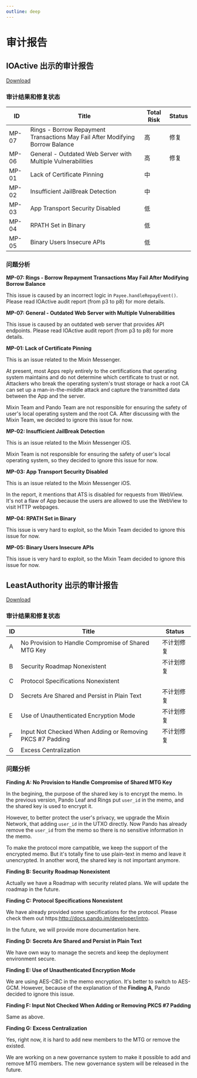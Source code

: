 ```yaml
---
outline: deep
---
```


# 审计报告

## IOActive 出示的审计报告

[Download](http://docs.pando.im/reports/ioactive-report.pdf "Audit report from IOActive")

### 审计结果和修复状态

| ID | Title | Total Risk | Status |
| --- | --- | --- | --- |
| MP-07 | Rings - Borrow Repayment Transactions May Fail After Modifying Borrow Balance | 高 | 修复 |
| MP-06 | General - Outdated Web Server with Multiple Vulnerabilities | 高 | 修复 |
| MP-01 | Lack of Certificate Pinning | 中 |  |
| MP-02 | Insufficient JailBreak Detection | 中 |  |
| MP-03 | App Transport Security Disabled | 低 |  |
| MP-04 | RPATH Set in Binary | 低 |  |
| MP-05 | Binary Users Insecure APIs | 低 |  |

### 问题分析

**MP-07: Rings - Borrow Repayment Transactions May Fail After Modifying Borrow Balance**

This issue is caused by an incorrect logic in `Payee.handleRepayEvent()`. Please read IOActive audit report (from p3 to p8) for more details.

**MP-07: General - Outdated Web Server with Multiple Vulnerabilities**

This issue is caused by an outdated web server that provides API endpoints. Please read IOActive audit report (from p3 to p8) for more details.

**MP-01: Lack of Certificate Pinning**

This is an issue related to the Mixin Messenger.

At present, most Apps reply entirely to the certifications that operating system maintains and do not determine which certificate to trust or not. Attackers who break the operating system's trust storage or hack a root CA can set up a man-in-the-middle attack and capture the transmitted data between the App and the server.

Mixin Team and Pando Team are not responsible for ensuring the safety of user's local operating system and the root CA. After discussing with the Mixin Team, we decided to ignore this issue for now.

**MP-02: Insufficient JailBreak Detection**

This is an issue related to the Mixin Messenger iOS.

Mixin Team is not responsible for ensuring the safety of user's local operating system, so they decided to ignore this issue for now.

**MP-03: App Transport Security Disabled**

This is an issue related to the Mixin Messenger iOS.

In the report, it mentions that ATS is disabled for requests from WebView. It's not a flaw of App because the users are allowed to use the WebView to visit HTTP webpages.

**MP-04: RPATH Set in Binary**

This issue is very hard to exploit, so the Mixin Team decided to ignore this issue for now.

**MP-05: Binary Users Insecure APIs**

This issue is very hard to exploit, so the Mixin Team decided to ignore this issue for now.

## LeastAuthority 出示的审计报告


[Download](http://docs.pando.im/reports/least-authority-report.pdf "Audit Report from Least Authority")


### 审计结果和修复状态

| ID   | Title                                                     | Status     |
| ---- | --------------------------------------------------------- | ---------- |
| A    | No Provision to Handle Compromise of Shared MTG Key       | 不计划修复 |
| B    | Security Roadmap Nonexistent                              | 不计划修复 |
| C    | Protocol Specifications Nonexistent                       |        |
| D    | Secrets Are Shared and Persist in Plain Text              | 不计划修复 |
| E    | Use of Unauthenticated Encryption Mode                    | 不计划修复 |
| F    | Input Not Checked When Adding or Removing PKCS #7 Padding | 不计划修复 |
| G    | Excess Centralization                                     |  |

### 问题分析

**Finding A: No Provision to Handle Compromise of Shared MTG Key**

In the begining, the purpose of the shared key is to encrypt the memo. In the previous version, Pando Leaf and Rings put `user_id` in the memo, and the shared key is used to encrypt it.

However, to better protect the user's privacy, we upgrade the Mixin Network, that adding `user_id` in the UTXO directly. Now Pando has already remove the `user_id` from the memo so there is no sensitive information in the memo.

To make the protocol more campatible, we keep the support of the encrypted memo. But it's totally fine to use plain-text in memo and leave it unencrypted. In another word, the shared key is not important anymore.

**Finding B: Security Roadmap Nonexistent** 

Actually we have a Roadmap with security related plans. We will update the roadmap in the future.

**Finding C: Protocol Specifications Nonexistent** 

We have already provided some specifications for the protocol. Please check them out https:http://docs.pando.im/developer/intro.

In the future, we will provide more documentation here.

**Finding D: Secrets Are Shared and Persist in Plain Text**

We have own way to manage the secrets and keep the deployment environment secure.

**Finding E: Use of Unauthenticated Encryption Mode**

We are using AES-CBC in the memo encryption. It's better to switch to AES-GCM. However, because of the explanation of the **Finding A**, Pando decided to ignore this issue.

**Finding F: Input Not Checked When Adding or Removing PKCS #7 Padding**

Same as above.

**Finding G: Excess Centralization** 

Yes, right now, it is hard to add new members to the MTG or remove the existed. 

We are working on a new governance system to make it possible to add and remove MTG members. The new governance system will be released in the future.

